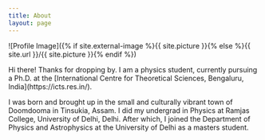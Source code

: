 ```yaml
---
title: About
layout: page
---
```

![Profile Image]({% if site.external-image %}{{ site.picture }}{% else %}{{ site.url }}/{{ site.picture }}{% endif %})

<p>Hi there! Thanks for dropping by. I am a physics student, currently
pursuing a Ph.D. at the [International Centre for Theoretical Sciences, 
Bengaluru, India](https://icts.res.in/). </p>

<p>I was born and brought up in the small and culturally vibrant town
of Doomdooma in Tinsukia, Assam. I did my undergrad in Physics at Ramjas College, 
University of Delhi, Delhi. After which, I joined the Department of Physics and 
Astrophysics at the University of Delhi as a masters student.</p>
